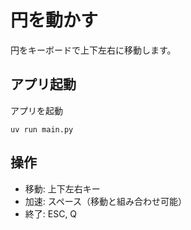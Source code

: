 # 円を動かす

円をキーボードで上下左右に移動します。

## アプリ起動

アプリを起動

```shell
uv run main.py
```

## 操作

- 移動: 上下左右キー
- 加速: スペース（移動と組み合わせ可能）
- 終了: ESC, Q
